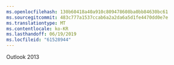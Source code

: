 ```yaml
---
ms.openlocfilehash: 130b60418a40a910c809478608ba0bb84630bc61
ms.sourcegitcommit: 483c777a1537ccab6a2a2da6a5d1fe4470dd0e7e
ms.translationtype: MT
ms.contentlocale: ko-KR
ms.lasthandoff: 06/19/2019
ms.locfileid: "61528944"
---
```

Outlook 2013